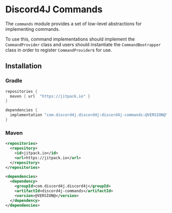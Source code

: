 # Discord4J Commands
The `commands` module provides a set of low-level abstractions for implementing commands. 

To use this, command implementations should implement the `CommandProvider` class and users should instantiate the
`CommandBootrapper` class in order to register `CommandProvider`s for use.

## Installation
### Gradle
```groovy
repositories {
  maven { url  "https://jitpack.io" }
}

dependencies {
  implementation "com.discord4j.discord4j:discord4j-commands:@VERSION@"
}
```
### Maven
```xml
<repositories>
  <repository>
    <id>jitpack.io</id>
    <url>https://jitpack.io</url>
  </repository>
</repositories>

<dependencies>
  <dependency>
    <groupId>com.discord4j.discord4j</groupId>
    <artifactId>discord4j-commands</artifactId>
    <version>@VERSION@</version>
  </dependency>
</dependencies>
```
